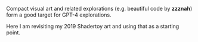Compact visual art and related explorations (e.g. beautiful code by **zzznah**) form a good target for GPT-4 explorations.

Here I am revisiting my 2019 Shadertoy art and using that as a starting point.
